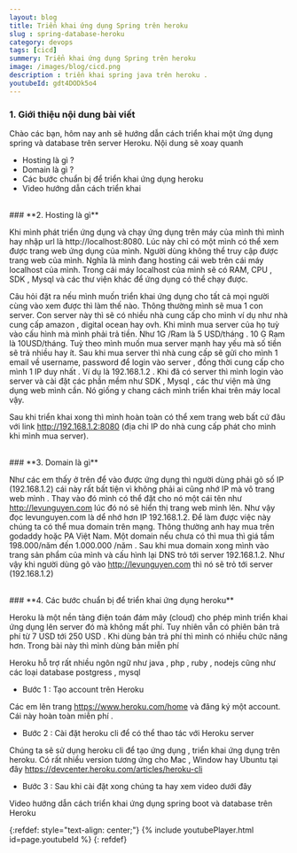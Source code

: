 ```yaml
---
layout: blog
title: Triển khai ứng dụng Spring trên heroku
slug : spring-database-heroku
category: devops
tags: [cicd]
summery: Triển khai ứng dụng Spring trên heroku   
image: /images/blog/cicd.png
description : triển khai spring java trên heroku .
youtubeId: gdt4DODk5o4
---
```


### **1. Giới thiệu nội dung bài viết**

Chào các bạn, hôm nay anh sẽ hướng dẫn cách triển khai một ứng dụng spring và database trên server Heroku. Nội dung sẽ xoay quanh

- Hosting là gì ?
- Domain là gì ?
- Các bước chuẩn bị để triển khai ứng dụng heroku
- Video hướng dẫn cách triển khai

<br>
### **2. Hosting là gì**

Khi mình phát triển ứng dụng và chạy ứng dụng trên máy của mình thì mình hay nhập url là http://localhost:8080. Lúc này chỉ có một mình có thể xem được trang web ứng dụng của mình. Người dùng không thể truy cập được trang web của mình. Nghĩa là mình đang hosting cái web trên cái máy localhost của mình. Trong cái máy localhost của mình sẽ có RAM, CPU , SDK , Mysql và các thư viện khác để ứng dụng có thể chạy được.

Câu hỏi đặt ra nếu mình muốn triển khai ứng dụng cho tất cả mọi người cùng vào xem được thì làm thế nào. Thông thường mình sẽ mua 1 con server. Con server này thì sẽ có nhiều nhà cung cấp cho mình ví dụ như nhà cung cấp amazon , digital ocean hay ovh. Khi mình mua server của họ tuỳ vào cấu hình mà mình phải trả tiền. Như 1G /Ram  là 5 USD/tháng . 10 G Ram là 10USD/tháng. Tuỳ theo mình muốn mua server mạnh hay yếu mà số tiền sẽ trả nhiều hay ít. Sau khi mua server thì nhà cung cấp sẽ gửi cho mình 1 email về username, password để login vào server , đồng thời cung cấp cho mình 1 IP duy nhất . Ví dụ là 192.168.1.2 . Khi đã có server thì mình login vào server và cài đặt các phần mềm như SDK , Mysql , các thư viện mà ứng dụng web mình cần. Nó giống y chang cách mình triển khai trên máy local vậy.

Sau khi triển khai xong thì mình hoàn toàn có thể xem trang web bất cứ đâu với link http://192.168.1.2:8080 (địa chỉ IP do nhà cung cấp phát cho mình khi mình mua server).

<br>
### **3. Domain là gì**

Như các em thấy ở trên để vào được ứng dụng thì người dùng phải gõ số IP (192.168.1.2) cái này rất bất tiện vì không phải ai cũng nhớ IP mà vô trang web mình . Thay vào đó mình có thể đặt cho nó một cái tên như http://levunguyen.com lúc đó nó sẽ hiển thị trang web mình lên. Như vậy đọc levunguyen.com là dể nhớ hơn IP 192.168.1.2. Để làm được việc này chúng ta có thể mua domain trên mạng. Thông thường anh hay mua trên godaddy hoặc PA Việt Nam. Một domain nếu chưa có thì mua thì giá tầm 198.000/năm đến 1.000.000 /năm . Sau khi mua domain xong mình vào trang sản phẩm của mình và cấu hình lại DNS trỏ tới server 192.168.1.2. Như vậy khi người dùng gõ vào http://levunguyen.com thì nó sẽ trỏ tới server (192.168.1.2)

<br>
### **4. Các bước chuẩn bị để triển khai ứng dụng heroku**

Heroku là một nền tảng điện toán đám mây (cloud) cho phép mình triển khai ứng dụng lên server đó mà không mất phí. Tuy nhiên vẫn có phiên bản trả phí từ 7 USD tới 250 USD . Khi dùng bản trả phí thì mình có nhiều chức năng hơn. Trong bài này thì mình dùng bản miễn phí

Heroku hỗ trợ rất nhiều ngôn ngữ như java , php , ruby , nodejs cũng như các loại database postgress , mysql

- Bước 1 : Tạo account trên Heroku

Các em lên trang https://www.heroku.com/home và đăng ký một account. Cái này hoàn toàn miễn phí .  

- Bước 2 : Cài đặt heroku cli để có thể thao tác với Heroku server

Chúng ta sẽ sử dụng heroku cli để tạo ứng dụng , triển khai ứng dụng trên heroku. Có rất nhiều version tương ứng cho Mac , Window hay Ubuntu tại đây https://devcenter.heroku.com/articles/heroku-cli

- Bước 3 : Sau khi cài đặt xong chúng ta hay xem video dưới đây

Video hướng dẫn cách triển khai ứng dụng spring boot và database trên Heroku

{:refdef: style="text-align: center;"}
{% include youtubePlayer.html id=page.youtubeId %}
{: refdef}
